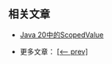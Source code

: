 ## 相关文章

+ [Java 20中的ScopedValue](http://tu-yucheng.github.io/java-new/2023/06/09/java-20-scoped-values.html)

- 更多文章： [[<-- prev]](../java-19/README.md)
